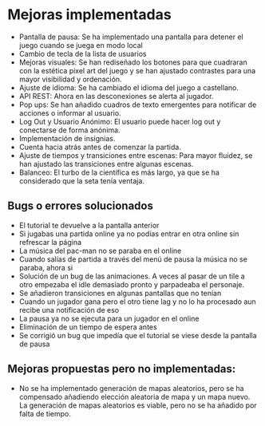
# Mejoras implementadas
- Pantalla de pausa: Se ha implementado una pantalla para detener el juego cuando se juega en modo local
- Cambio de tecla de la lista de usuarios
- Mejoras visuales: Se han rediseñado los botones para que cuadraran con la estética pixel art del juego y se han ajustado contrastes para una mayor visibilidad y ordenación.
- Ajuste de idioma: Se ha cambiado el idioma del juego a castellano.
- API REST: Ahora en las desconexiones se alerta al jugador.
- Pop ups: Se han añadido cuadros de texto emergentes para notificar de acciones o informar al usuario.
- Log Out y Usuario Anónimo: El usuario puede hacer log out y conectarse de forma anónima.
- Implementación de insignias.
- Cuenta hacia atrás antes de comenzar la partida.
- Ajuste de tiempos y transiciones entre escenas: Para mayor fluidez, se han ajustado las transiciones entre algunas escenas.
- Balanceo: El turbo de la científica es más largo, ya que se ha considerado que la seta tenía ventaja.


## Bugs o errores solucionados
- El tutorial te devuelve a la pantalla anterior
- Si jugabas una partida online ya no podías entrar en otra online sin refrescar la página
- La música del pac-man no se paraba en el online
- Cuando salías de partida a través del menú de pausa la música no se paraba, ahora si
- Solución de un bug de las animaciones. A veces al pasar de un tile a otro empezaba el idle demasiado pronto y parpadeaba el personaje.
- Se añadieron transiciones en algunas pantallas que no tenían
- Cuando un jugador gana pero el otro tiene lag y no lo ha procesado aun recibe una notificación de eso
- La pausa ya no se ejecuta para un jugador en el online
- Eliminación de un tiempo de espera antes
- Se corrigió un bug que impedía que el tutorial se viese desde la pantalla de pausa


## Mejoras propuestas pero no implementadas:
- No se ha implementado generación de mapas aleatorios, pero se ha compensado añadiendo elección aleatoria de mapa y un mapa nuevo. La generación de mapas aleatorios es viable, pero no se ha añadido por falta de tiempo. 